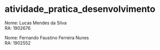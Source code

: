 # atividade_pratica_desenvolvimento

Nome: Lucas Mendes da Silva  
RA: 1902676  

Nome: Fernando Faustino Ferreira Nunes  
RA: 1902552  
